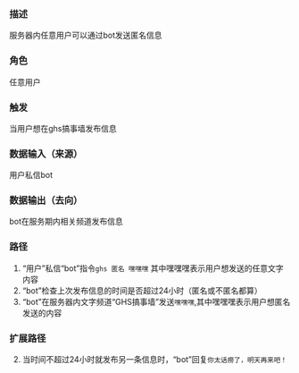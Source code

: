 ### 描述

服务器内任意用户可以通过bot发送匿名信息

### 角色

任意用户

### 触发

当用户想在ghs搞事墙发布信息

### 数据输入（来源）

用户私信bot

### 数据输出（去向）

bot在服务期内相关频道发布信息

### 路径

1. “用户”私信“bot”指令```ghs 匿名 嘿嘿嘿``` 其中嘿嘿嘿表示用户想发送的任意文字内容
2. “bot”检查上次发布信息的时间是否超过24小时（匿名或不匿名都算）
3. “bot”在服务器内文字频道“GHS搞事墙”发送```嘿嘿嘿```,其中嘿嘿嘿表示用户想匿名发送的内容

### 扩展路径

2. 当时间不超过24小时就发布另一条信息时，“bot”回复```你太话痨了，明天再来吧！```

